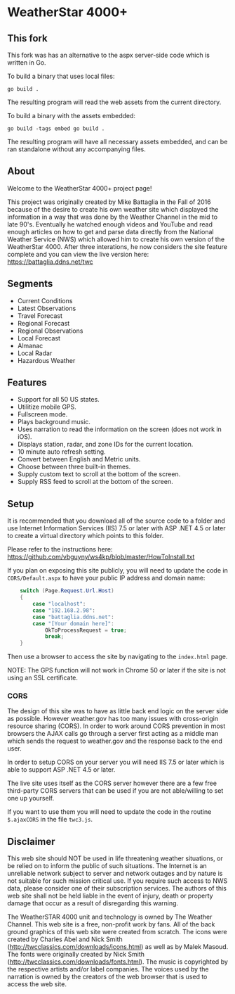 # WeatherStar 4000+

## This fork

This fork was has an alternative to the aspx server-side code which is written
in Go.

To build a binary that uses local files:
```
go build .
```
The resulting program will read the web assets from the current directory.

To build a binary with the assets embedded:
```
go build -tags embed go build .
```
The resulting program will have all necessary assets embedded, and can be ran
standalone without any accompanying files.

## About

Welcome to the WeatherStar 4000+ project page!

This project was originally created by Mike Battaglia in the Fall of 2016 because of the desire to create his own weather site which displayed the information in a way that was done by the Weather Channel in the mid to late 90's.  Eventually he watched enough videos and YouTube and read enough articles on how to get and parse data directly from the National Weather Service (NWS) which allowed him to create his own version of the WeatherStar 4000.  After three interations, he now considers the site feature complete and you can view the live version here: https://battaglia.ddns.net/twc

## Segments

* Current Conditions
* Latest Observations
* Travel Forecast
* Regional Forecast
* Regional Observations
* Local Forecast
* Almanac
* Local Radar
* Hazardous Weather

## Features

* Support for all 50 US states.
* Utilitize mobile GPS.
* Fullscreen mode.
* Plays background music.
* Uses narration to read the information on the screen (does not work in iOS).
* Displays station, radar, and zone IDs for the current location.
* 10 minute auto refresh setting.
* Convert between English and Metric units.
* Choose between three built-in themes.
* Supply custom text to scroll at the bottom of the screen.
* Supply RSS feed to scroll at the bottom of the screen.

## Setup

It is recommended that you download all of the source code to a folder and use Internet Information Services (IIS) 7.5 or later with ASP .NET 4.5 or later to create a virtual directory which points to this folder.

Please refer to the instructions here: https://github.com/vbguyny/ws4kp/blob/master/HowToInstall.txt

If you plan on exposing this site publicly, you will need to update the code in `CORS/Default.aspx` to have your public IP address and domain name:
```c#
	switch (Page.Request.Url.Host)
	{
		case "localhost":
		case "192.168.2.98":
		case "battaglia.ddns.net":
		case "[Your domain here]":
			OkToProcessRequest = true;
			break;
	}
```

Then use a browser to access the site by navigating to the `index.html` page.

NOTE: The GPS function will not work in Chrome 50 or later if the site is not using an SSL certificate.

### CORS

The design of this site was to have as little back end logic on the server side as possible. However weather.gov has too many issues with cross-origin resource sharing (CORS).  In order to work around CORS prevention in most browsers the AJAX calls go through a server first acting as a middle man which sends the request to weather.gov and the response back to the end user.

In order to setup CORS on your server you will need IIS 7.5 or later which is able to support ASP .NET 4.5 or later.

The live site uses itself as the CORS server however there are a few free third-party CORS servers that can be used if you are not able/willing to set one up yourself.

If you want to use them you will need to update the code in the routine `$.ajaxCORS` in the file `twc3.js`.

## Disclaimer

This web site should NOT be used in life threatening weather situations, or be relied on to inform the public of such situations. The Internet is an unreliable network subject to server and network outages and by nature is not suitable for such mission critical use. If you require such access to NWS data, please consider one of their subscription services. The authors of this web site shall not be held liable in the event of injury, death or property damage that occur as a result of disregarding this warning.

The WeatherSTAR 4000 unit and technology is owned by The Weather Channel. This web site is a free, non-profit work by fans. All of the back ground graphics of this web site were created from scratch.  The icons were created by Charles Abel and Nick Smith (http://twcclassics.com/downloads/icons.html) as well as by Malek Masoud.  The fonts were originally created by Nick Smith (http://twcclassics.com/downloads/fonts.html).  The music is copyrighted by the respective artists and/or label companies. The voices used by the narration is owned by the creators of the web browser that is used to access the web site.

